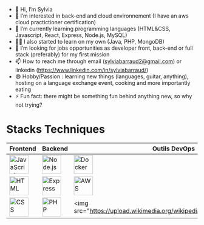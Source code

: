 - 👋 Hi, I’m Sylvia
- 👀 I’m interested in back-end and cloud environnement (I have an aws cloud practictioner certification)
- 🌱 I’m currently learning programming languages (HTML&CSS, Javascript, React, Express, Node.js, MySQL)
- 👩‍💻 I also started to learn on my own (Java, PHP, MongoDB)
- 💞️ I’m looking for jobs opportunities as developer front, back-end or full stack (preferably) for my first mission 
- 📫 How to reach me through email (sylviabarraud2@gmail.com) or linkedin (https://www.linkedin.com/in/sylviabarraud/)
- 😄 Hobby/Passion : learning new things (languages, guitar, anything), hosting on a language exchange event, cooking and more importantly eating
- ⚡ Fun fact: there might be something fun behind anything new, so why not trying?

# Stacks Techniques

| Frontend       | Backend        | Outils DevOps  |
|----------------|----------------|----------------|
| <img src="https://upload.wikimedia.org/wikipedia/commons/6/6a/JavaScript-logo.png" alt="JavaScript" width="50"/> | <img src="https://upload.wikimedia.org/wikipedia/commons/d/d9/Node.js_logo.svg" alt="Node.js" width="50"/> | <img src="[https://upload.wikimedia.org/wikipedia/commons/4/4e/Docker_%28container_engine%29_logo.png](https://www.google.com/url?sa=i&url=https%3A%2F%2Fsysadmin.cyklodev.com%2Fcreer-un-conteneur-docker-avec-dockerfile-et-le-publier-sur-dockerhub%2F&psig=AOvVaw3VLMCTB4BR6PA731mpk29G&ust=1734013933545000&source=images&cd=vfe&opi=89978449&ved=0CBQQjRxqFwoTCOiQjbb3n4oDFQAAAAAdAAAAABAX)" alt="Docker" width="50"/> |
| <img src="https://upload.wikimedia.org/wikipedia/commons/6/61/HTML5_logo_and_wordmark.svg" alt="HTML" width="50"/> | <img src="https://upload.wikimedia.org/wikipedia/commons/6/64/Expressjs.png" alt="Express" width="50"/> | <img src="https://upload.wikimedia.org/wikipedia/commons/9/93/Amazon_Web_Services_Logo.svg" alt="AWS" width="50"/> |
| <img src="https://upload.wikimedia.org/wikipedia/commons/d/d5/CSS3_logo_and_wordmark.svg" alt="CSS" width="50"/> | <img src="https://upload.wikimedia.org/wikipedia/commons/2/27/PHP-logo.svg" alt="PHP" width="50"/> | <img src="https://upload.wikimedia.org/wikipedia/commons/c/c2/Postman
